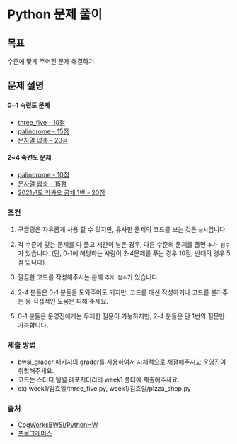# Python 문제 풀이

## 목표
수준에 맞게 주어진 문제 해결하기

## 문제 설명

  #### 0~1 숙련도 문제 
  - [three_five - 10점](https://github.com/CogWorksBWSI/PythonHW/blob/master/three_five/HW_three_five_threefive.ipynb) 
  - [palindrome - 15점](https://github.com/CogWorksBWSI/PythonHW/blob/master/palindrome/HW_palindrome.ipynb)
  - [문자열 압축 - 20점](https://programmers.co.kr/learn/courses/30/lessons/60057)
  #### 2~4 숙련도 문제
  - [palindrome - 10점](https://github.com/CogWorksBWSI/PythonHW/blob/master/palindrome/HW_palindrome.ipynb)
  - [문자열 압축 - 15점](https://programmers.co.kr/learn/courses/30/lessons/60057)
  - [2021년도 카카오 공채 1번 - 20점](https://programmers.co.kr/learn/courses/30/lessons/72410)
### 조건

1. 구글링은 자유롭게 사용 할 수 있지만, 유사한 문제의 코드를 보는 것은 `금지`입니다.   

2. 각 수준에 맞는 문제를 다 풀고 시간이 남은 경우, 다른 수준의 문제를 풀면 `추가 점수`가 있습니다. (단, 0-1에 해당하는 사람이 2-4문제를 푸는 경우 10점, 반대의 경우 5점 입니다)

3. 깔끔한 코드를 작성해주시는 분께 `추가 점수`가 있습니다.

4. 2-4 분들은 0-1 분들을 도와주어도 되지만, 코드를 대신 작성하거나 코드를 불러주는 등 직접적인 도움은 피해 주세요.

5. 0-1 분들은 운영진에게는 무제한 질문이 가능하지만, 2-4 분들은 단 1번의 질문만 가능합니다.

### 제출 방법
- bwsi_grader 패키지의 grader를 사용하여서 자체적으로 채점해주시고 운영진이 취합해주세요.
- 코드는 스터디 팀별 레포지터리의 week1 폴더에 제출해주세요.
- ex) week1/김효일/three_five.py, week1/김효일/pizza_shop.py

### 출처
- [CogWorksBWSI/PythonHW](https://github.com/CogWorksBWSI/PythonHW) 
- [프로그래머스](https://programmers.co.kr/learn/challenges)
